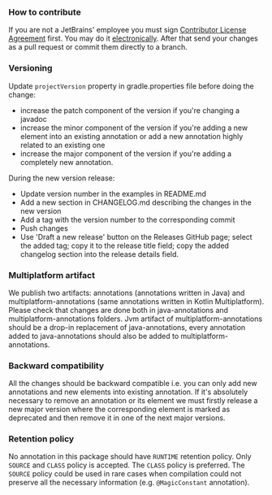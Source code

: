 ### How to contribute
If you are not a JetBrains' employee you must sign [Contributor License Agreement](https://www.jetbrains.org/display/IJOS/Contributor+Agreement) first. 
You may do it [electronically](https://www.jetbrains.com/agreements/cla/). After that send your changes as a pull request or commit them directly to a branch.

### Versioning
Update `projectVersion` property in gradle.properties file before doing the change:
* increase the patch component of the version if you're changing a javadoc
* increase the minor component of the version if you're adding a new element into an existing annotation or add 
a new annotation highly related to an existing one
* increase the major component of the version if you're adding a completely new annotation.

During the new version release:
* Update version number in the examples in README.md
* Add a new section in CHANGELOG.md describing the changes in the new version
* Add a tag with the version number to the corresponding commit
* Push changes
* Use 'Draft a new release' button on the Releases GitHub page; select the added tag; copy it to the release title
 field; copy the added changelog section into the release details field.
  
### Multiplatform artifact
We publish two artifacts: annotations (annotations written in Java) and multiplatform-annotations (same annotations 
written in Kotlin Multiplatform). Please check that changes are done both in java-annotations and 
multiplatform-annotations folders. Jvm artifact of multiplatform-annotations should be a drop-in replacement of
java-annotations, every annotation added to java-annotations should also be added to multiplatform-annotations.

### Backward compatibility
All the changes should be backward compatible i.e. you can only add new annotations and new elements into existing annotation. 
If it's absolutely necessary to remove an annotation or its element we must firstly release a new major version where 
the corresponding element is marked as deprecated and then remove it in one of the next major versions.

### Retention policy
No annotation in this package should have `RUNTIME` retention policy. Only `SOURCE` and `CLASS` policy is accepted. 
The `CLASS` policy is preferred. The `SOURCE` policy could be used in rare cases when compilation could not preserve all 
the necessary information (e.g. `@MagicConstant` annotation).